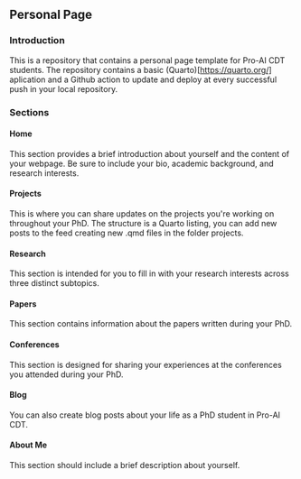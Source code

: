 ## Personal Page

### Introduction
This is a repository that contains a personal page template for Pro-AI CDT students. The repository contains a basic
(Quarto)[https://quarto.org/] aplication and a Github action to update and deploy at every successful push in your local repository.

### Sections

#### Home

This section provides a brief introduction about yourself and the content of your webpage. Be sure to include your bio, academic background, and research interests.

#### Projects

This is where you can share updates on the projects you're working on throughout your PhD. The structure is a Quarto listing, you can add new posts to the feed creating new .qmd files in the folder projects.

#### Research

This section is intended for you to fill in with your research interests across three distinct subtopics.

#### Papers

This section contains information about the papers written during your PhD.
#### Conferences

This section is designed for sharing your experiences at the conferences you attended during your PhD.

#### Blog

You can also create blog posts about your life as a PhD student in Pro-AI CDT.

#### About Me

This section should include a brief description about yourself.